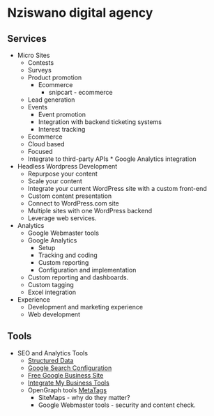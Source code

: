 # Nziswano digital agency
## Services
* Micro Sites
    * Contests
    * Surveys
    * Product promotion
        * Ecommerce
            * snipcart - ecommerce
    * Lead generation
    * Events
        * Event promotion
        * Integration with backend ticketing systems
        * Interest tracking
    * Ecommerce
    * Cloud based
    * Focused
    * Integrate to third-party APIs
                * Google Analytics integration
* Headless Wordpress Development
    * Repurpose your content
    * Scale your content
    * Integrate your current WordPress site with a custom front-end
    * Custom content presentation
    * Connect to WordPress.com site
    * Multiple sites with one WordPress backend
    * Leverage web services.
* Analytics
    * Google Webmaster tools
    * Google Analytics
        * Setup
        * Tracking and coding
        * Custom reporting
        * Configuration and implementation
    * Custom reporting and dashboards.
    * Custom tagging
    * Excel integration
* Experience 
    * Development and marketing experience
    * Web development
## Tools
* SEO and Analytics Tools
    * [Structured Data](https://developers.google.com/search/docs/guides/intro-structured-data?visit_id=1-636653566408759923-1263733777&hl=en&rd=1)
    * [Google Search Configuration](https://developers.google.com/search/)
    * [Free Google Business Site](https://www.google.com/business/how-it-works/website/)
    * [Integrate My Business Tools](https://developers.google.com/my-business/?hl=en)
    * OpenGraph tools [MetaTags](https://megatags.co)
        * SiteMaps - why do they matter?
        * Google Webmaster tools - security and content check.